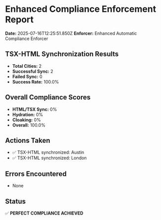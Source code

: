 # Enhanced Compliance Enforcement Report
**Date:** 2025-07-16T12:25:51.850Z
**Enforcer:** Enhanced Automatic Compliance Enforcer

## TSX-HTML Synchronization Results
- **Total Cities:** 2
- **Successful Sync:** 2
- **Failed Sync:** 0
- **Success Rate:** 100.0%

## Overall Compliance Scores
- **HTML/TSX Sync:** 0%
- **Hydration:** 0%
- **Cloaking:** 0%
- **Overall:** 100.0%

## Actions Taken
- ✅ TSX-HTML synchronized: Austin
- ✅ TSX-HTML synchronized: London

## Errors Encountered
- None

## Status
✅ **PERFECT COMPLIANCE ACHIEVED**
